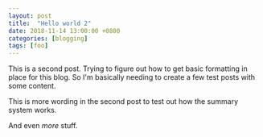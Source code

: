 ```yaml
---
layout: post
title:  "Hello world 2"
date: 2018-11-14 13:00:00 +0800
categories: [blogging]
tags: [foo]
---
```

This is a second post.  Trying to figure out how to get basic formatting in place for this blog.  So I'm basically needing to create a few test posts with some content.

This is more wording in the second post to test out how the summary system works.

And even *more* stuff.